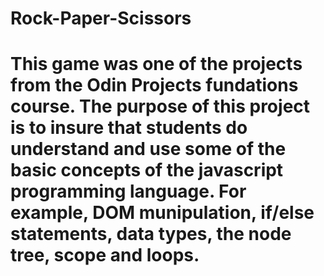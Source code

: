 # Rock-Paper-Scissors

# This game was one of the projects from the Odin Projects fundations course. The purpose of this project is to insure that students do understand and use some of the basic concepts of the javascript programming language. For example, DOM munipulation, if/else statements, data types, the node tree, scope and loops. 
